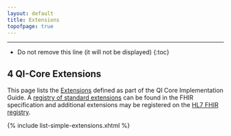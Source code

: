 ```yaml
---
layout: default
title: Extensions
topofpage: true
---
```


---

<!-- TOC  the css styling for this is \pages\assets\css\project.css under 'markdown-toc'-->

* Do not remove this line (it will not be displayed)
{:toc}

## 4 QI-Core Extensions

This page lists the [Extensions](http://hl7.org/fhir/extensibility.html) defined as part of the QI Core Implementation 
Guide. A [registry of standard extensions](http://hl7.org/fhir/extensibility-registry.html) can be found in the FHIR 
specification and additional extensions may be registered on the [HL7 FHIR registry](http://hl7.org/fhir/registry).

{% include list-simple-extensions.xhtml %}